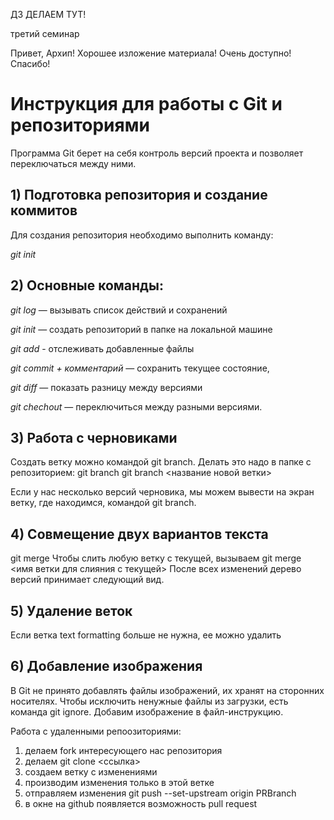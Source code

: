 ДЗ ДЕЛАЕМ ТУТ!

третий семинар

Привет, Архип! Хорошее изложение материала! Очень доступно! Спасибо!

# Инструкция для работы с Git и репозиториями

Программа Git берет на себя контроль версий проекта и позволяет переключаться между ними. 

## 1) Подготовка репозитория и создание коммитов

Для создания репозитория необходимо выполнить команду:

*git init*

## 2) Основные команды:

*git log* — вызывать список действий и сохранений

*git init* — создать репозиторий в папке на локальной машине

*git add* - отслеживать добавленные файлы

*git commit + комментарий* — сохранить текущее состояние,

*git diff* — показать разницу между версиями

*git chechout* — переключиться между разными версиями.

## 3) Работа с черновиками

Создать ветку можно командой git branch.
Делать это надо в папке с репозиторием: 
git branch
git branch <название новой ветки>

Если у нас несколько версий черновика, мы
можем вывести на экран ветку, где находимся,
командой git branch.

## 4) Совмещение двух вариантов текста

git merge
Чтобы слить любую ветку с текущей, вызываем
git merge <имя ветки для слияния с текущей>
После всех изменений дерево версий принимает следующий вид.

## 5) Удаление веток

Если ветка text formatting больше не нужна, ее можно удалить

## 6) Добавление изображения

В Git не принято добавлять файлы
изображений, их хранят на сторонних
носителях. Чтобы исключить ненужные файлы
из загрузки, есть команда git ignore.
Добавим изображение в файл-инструкцию.

Работа с удаленными репоозиториями:
1) делаем fork интересующего нас репозитория
2) делаем git clone <ссылка>
3) создаем ветку с изменениями
4) производим изменения только в этой ветке
5) отправляем изменения git push --set-upstream origin PRBranch
6) в окне на github появляется возможность pull request